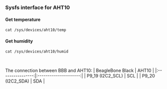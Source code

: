 ### Sysfs interface for AHT10

#### Get temperature
```console
cat /sys/devices/aht10/temp
``` 

#### Get humidity
```console
cat /sys/devices/aht10/humid
``` 

<br>
 
  The connection between BBB and AHT10:
  | BeagleBone Black | AHT10                 |
  |:----------------:|:---------------------:|
  | P9_19 (I2C2_SCL) | SCL                   |
  | P9_20 (I2C2_SDA) | SDA                   |
